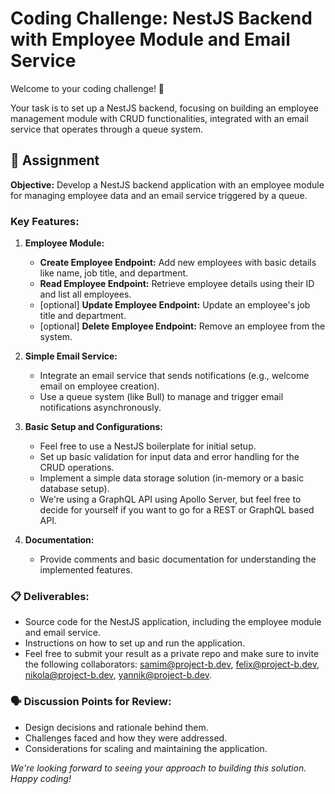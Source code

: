 # Coding Challenge: NestJS Backend with Employee Module and Email Service

Welcome to your coding challenge! 👋

Your task is to set up a NestJS backend, focusing on building an employee management module with CRUD functionalities, integrated with an email service that operates through a queue system.

## 🎯 Assignment

**Objective:** Develop a NestJS backend application with an employee module for managing employee data and an email service triggered by a queue.

### Key Features:

1. **Employee Module:**

   - **Create Employee Endpoint:** Add new employees with basic details like name, job title, and department.
   - **Read Employee Endpoint:** Retrieve employee details using their ID and list all employees.
   - [optional] **Update Employee Endpoint:** Update an employee's job title and department.
   - [optional] **Delete Employee Endpoint:** Remove an employee from the system.

2. **Simple Email Service:**

   - Integrate an email service that sends notifications (e.g., welcome email on employee creation).
   - Use a queue system (like Bull) to manage and trigger email notifications asynchronously.

3. **Basic Setup and Configurations:**

   - Feel free to use a NestJS boilerplate for initial setup.
   - Set up basic validation for input data and error handling for the CRUD operations.
   - Implement a simple data storage solution (in-memory or a basic database setup).
   - We're using a GraphQL API using Apollo Server, but feel free to decide for yourself if you want to go for a REST or GraphQL based API.

4. **Documentation:**
   - Provide comments and basic documentation for understanding the implemented features.

### 📋 Deliverables:

- Source code for the NestJS application, including the employee module and email service.
- Instructions on how to set up and run the application.
- Feel free to submit your result as a private repo and make sure to invite the following collaborators: samim@project-b.dev, felix@project-b.dev, nikola@project-b.dev, yannik@project-b.dev.

### 🗣️ Discussion Points for Review:

- Design decisions and rationale behind them.
- Challenges faced and how they were addressed.
- Considerations for scaling and maintaining the application.

_*We're looking forward to seeing your approach to building this solution. Happy coding!*_
